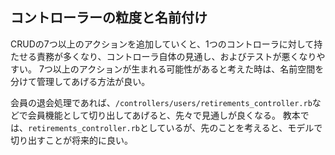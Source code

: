 ## コントローラーの粒度と名前付け

CRUDの7つ以上のアクションを追加していくと、1つのコントローラに対して持たせる責務が多くなり、コントローラ自体の見通し、およびテストが悪くなりやすい。
7つ以上のアクションが生まれる可能性があると考えた時は、名前空間を分けて管理してあげる方法が良い。

会員の退会処理であれば、`/controllers/users/retirements_controller.rb`などで会員機能として切り出してあげると、先々で見通しが良くなる。
教本では、`retirements_controller.rb`としているが、先のことを考えると、モデルで切り出すことが将来的に良い。
